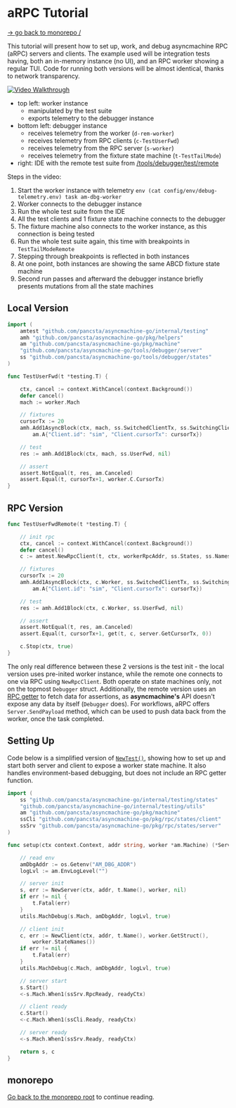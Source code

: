 # aRPC Tutorial

[-> go back to monorepo /](/README.md)

This tutorial will present how to set up, work, and debug asyncmachine RPC (aRPC) servers and clients. The example used
will be integration tests having, both an in-memory instance (no UI), and an RPC worker showing a regular TUI. Code for
running both versions will be almost identical, thanks to network transparency.

[![Video Walkthrough](https://pancsta.github.io/assets/asyncmachine-go/rpc-demo1.png)](https://pancsta.github.io/assets/asyncmachine-go/rpc-demo1.m4v)

- top left: worker instance
  - manipulated by the test suite
  - exports telemetry to the debugger instance
- bottom left: debugger instance
  - receives telemetry from the worker (`d-rem-worker`)
  - receives telemetry from RPC clients (`c-TestUserFwd`)
  - receives telemetry from the RPC server (`s-worker`)
  - receives telemetry from the fixture state machine (`t-TestTailMode`)
- right: IDE with the remote test suite from [/tools/debugger/test/remote](/tools/debugger/test/remote/integration_remote_test.go)

Steps in the video:

1. Start the worker instance with telemetry
   `env (cat config/env/debug-telemetry.env) task am-dbg-worker`
2. Worker connects to the debugger instance
3. Run the whole test suite from the IDE
4. All the test clients and 1 fixture state machine connects to the debugger
5. The fixture machine also connects to the worker instance, as this connection is being tested
6. Run the whole test suite again, this time with breakpoints in `TestTailModeRemote`
7. Stepping through breakpoints is reflected in both instances
8. At one point, both instances are showing the same ABCD fixture state machine
9. Second run passes and afterward the debugger instance briefly presents mutations from all the state machines

## Local Version

```go
import (
    amtest "github.com/pancsta/asyncmachine-go/internal/testing"
    amh "github.com/pancsta/asyncmachine-go/pkg/helpers"
    am "github.com/pancsta/asyncmachine-go/pkg/machine"
    "github.com/pancsta/asyncmachine-go/tools/debugger/server"
    ss "github.com/pancsta/asyncmachine-go/tools/debugger/states"
)

func TestUserFwd(t *testing.T) {

    ctx, cancel := context.WithCancel(context.Background())
    defer cancel()
    mach := worker.Mach

    // fixtures
    cursorTx := 20
    amh.Add1AsyncBlock(ctx, mach, ss.SwitchedClientTx, ss.SwitchingClientTx,
        am.A{"Client.id": "sim", "Client.cursorTx": cursorTx})

    // test
    res := amh.Add1Block(ctx, mach, ss.UserFwd, nil)

    // assert
    assert.NotEqual(t, res, am.Canceled)
    assert.Equal(t, cursorTx+1, worker.C.CursorTx)
}
```

## RPC Version

```go
func TestUserFwdRemote(t *testing.T) {

    // init rpc
    ctx, cancel := context.WithCancel(context.Background())
    defer cancel()
    c := amtest.NewRpcClient(t, ctx, workerRpcAddr, ss.States, ss.Names)

    // fixtures
    cursorTx := 20
    amh.Add1AsyncBlock(ctx, c.Worker, ss.SwitchedClientTx, ss.SwitchingClientTx,
        am.A{"Client.id": "sim", "Client.cursorTx": cursorTx})

    // test
    res := amh.Add1Block(ctx, c.Worker, ss.UserFwd, nil)

    // assert
    assert.NotEqual(t, res, am.Canceled)
    assert.Equal(t, cursorTx+1, get(t, c, server.GetCursorTx, 0))

    c.Stop(ctx, true)
}
```

The only real difference between these 2 versions is the test init - the local version uses pre-inited worker instance,
while the remote one connects to one via RPC using `NewRpcClient`. Both operate on state machines only, not on the
topmost `Debugger` struct. Additionally, the remote version uses an [RPC getter](/tools/debugger/utils.go) to fetch data
for assertions, as **asyncmachine's** API doesn't expose any data by itself (`Debugger` does). For workflows, aRPC
offers `Server.SendPayload` method, which can be used to push data back from the worker, once the task completed.

## Setting Up

Code below is a simplified version of [`NewTest()`](/pkg/rpc/rpc_test.go), showing how to set up and start both server
and client to expose a worker state machine. It also handles environment-based debugging, but does not include an RPC
getter function.

```go
import (
    ss "github.com/pancsta/asyncmachine-go/internal/testing/states"
    "github.com/pancsta/asyncmachine-go/internal/testing/utils"
    am "github.com/pancsta/asyncmachine-go/pkg/machine"
    ssCli "github.com/pancsta/asyncmachine-go/pkg/rpc/states/client"
    ssSrv "github.com/pancsta/asyncmachine-go/pkg/rpc/states/server"
)

func setup(ctx context.Context, addr string, worker *am.Machine) (*Server, *Client) {

    // read env
    amDbgAddr := os.Getenv("AM_DBG_ADDR")
    logLvl := am.EnvLogLevel("")

    // server init
    s, err := NewServer(ctx, addr, t.Name(), worker, nil)
    if err != nil {
        t.Fatal(err)
    }
    utils.MachDebug(s.Mach, amDbgAddr, logLvl, true)

    // client init
    c, err := NewClient(ctx, addr, t.Name(), worker.GetStruct(),
        worker.StateNames())
    if err != nil {
        t.Fatal(err)
    }
    utils.MachDebug(c.Mach, amDbgAddr, logLvl, true)

    // server start
    s.Start()
    <-s.Mach.When1(ssSrv.RpcReady, readyCtx)

    // client ready
    c.Start()
    <-c.Mach.When1(ssCli.Ready, readyCtx)

    // server ready
    <-s.Mach.When1(ssSrv.Ready, readyCtx)

    return s, c
}
```

## monorepo

[Go back to the monorepo root](/README.md) to continue reading.
